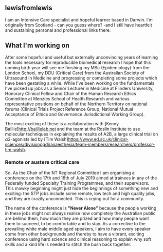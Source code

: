 ## lewisfromlewis
I am an Intensive Care specialist and hopeful learner based in Darwin. I'm originally from Scotland - can you guess where? -and I still have heartfelt and sustaining personal and professional links there.

## What I'm working on
After some hopeful and useful but externally unconvincing years of learning the tools necessary for reproducible biomedical research I hope that this coming birth year will see me finishing my MSc (Epidemiology) from the London School, my DDU (Critical Care) from the Australian Society of Ultrasound in Medicine and progressing or completing some projects which have been gestating a while. While I've been working on the fundamentals I've picked up jobs as a Senior Lecturer in Medicine at Flinders University, Honorary Clinical Fellow and Chair of the Human Research Ethics Committee at Menzies School of Health Research and various representative positions on behalf of the Northern Territory on national forums (Clinical Trials Project Reference Group, National Mutual Acceptance of Ethics and Governance Jurisdictional Working Group).

The most exciting of these is a collaboration with [Kenny Baillie]<http://baillielab.net> and the team at the Roslin Institute to use molecular techniques in explaining the results of A2B, a large clinical trial on $\alpha$2-agonists led by [Tim Walsh]<https://www.ed.ac.uk/clinical-sciences/divisionpgdi/anaesthesia/team-members/researchers/professor-tim-walsh>.

### Remote or austere critical care
So.
As the Chair of the NT Regional Committee I am organising a conference on the 17th and 18th of July 2019 aimed at trainees in any of the Federally funded Specialty Training Programmes, and their supervisors. This mawky beginning might just hide the beginnings of something new and exciting: the STP jobs include some remote, low tech and high quality jobs, and they are crazily unconnected.  This is crying out for a community.

The name of the conference is **"Never Alone"** because the people working in these jobs might not always realise how completely the Australian public are behind them, how much they are prized and how many people want them to succeed, to be comfortable and to stay. As a corrective to the prevailing white male middle aged speakers, I aim to have every speaker come from other backgrounds and thereby to have a vibrant, exciting conference using hard science and clinical reasoning to explain why soft skills and a kind life is needed to stitch the bush back together.
